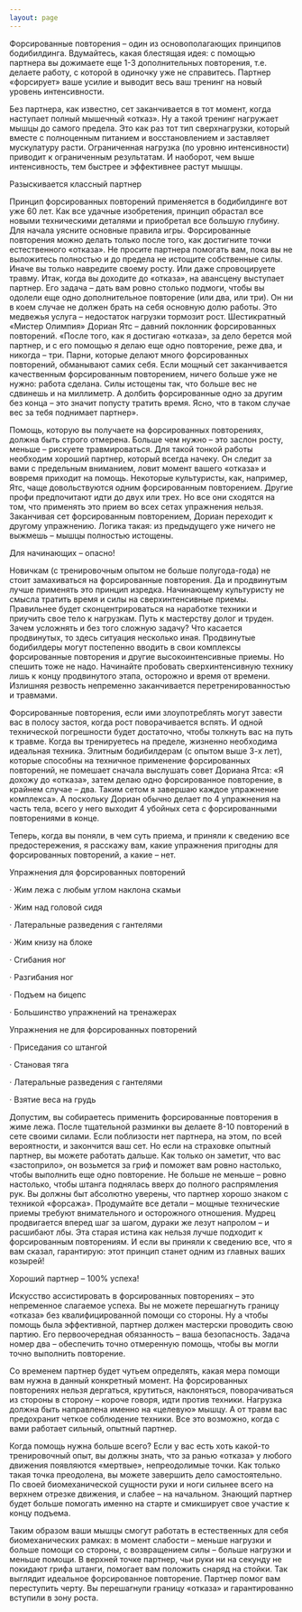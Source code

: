 ```yaml
---
layout: page
---
```

Форсированные повторения – один из основополагающих принципов бодибилдинга. Вдумайтесь, какая блестящая идея: с помощью партнера вы дожимаете еще 1-3 дополнительных повторения, т.е. делаете работу, с которой в одиночку уже не справитесь. Партнер «форсирует» ваше усилие и выводит весь ваш тренинг на новый уровень интенсивности.

Без партнера, как известно, сет заканчивается в тот момент, когда наступает полный мышечный «отказ». Ну а такой тренинг нагружает мышцы до самого предела. Это как раз тот тип сверхнагрузки, который вместе с полноценным питанием и восстановлением и заставляет мускулатуру расти. Ограниченная нагрузка (по уровню интенсивности) приводит к ограниченным результатам. И наоборот, чем выше интенсивность, тем быстрее и эффективнее растут мышцы.

Разыскивается классный партнер

Принцип форсированных повторений применяется в бодибилдинге вот уже 60 лет. Как все удачные изобретения, принцип обрастал все новыми техническими деталями и приобретал все большую глубину.
Для начала уясните основные правила игры. Форсированные повторения можно делать только после того, как достигните точки естественного «отказа». Не просите партнера помогать вам, пока вы не выложитесь полностью и до предела не истощите собственные силы. Иначе вы только навредите своему росту. Или даже спровоцируете травму.
Итак, когда вы доходите до «отказа», на авансцену выступает партнер. Его задача – дать вам ровно столько подмоги, чтобы вы одолели еще одно дополнительное повторение (или два, или три). Он ни в коем случае не должен брать на себя основную долю работы. Это медвежья услуга – недостаток нагрузки тормозит рост.
Шестикратный «Мистер Олимпия» Дориан Ятс – давний поклонник форсированных повторений. «После того, как я достигаю «отказа», за дело берется мой партнер, и с его помощью я делаю еще одно повторение, реже два, и никогда – три. Парни, которые делают много форсированных повторений, обманывают самих себя. Если мощный сет заканчивается качественным форсированным повторением, ничего больше уже не нужно: работа сделана. Силы истощены так, что больше вес не сдвинешь и на миллиметр. А долбить форсированные одно за другим без конца – это значит попусту тратить время. Ясно, что в таком случае вес за тебя поднимает партнер».

Помощь, которую вы получаете на форсированных повторениях, должна быть строго отмерена. Больше чем нужно – это заслон росту, меньше – рискуете травмироваться. Для такой тонкой работы необходим хороший партнер, который всегда начеку. Он следит за вами с предельным вниманием, ловит момент вашего «отказа» и вовремя приходит на помощь. Некоторые культуристы, как, например, Ятс, чаще довольствуются одним форсированным повторением. Другие профи предпочитают идти до двух или трех. Но все они сходятся на том, что применять это прием во всех сетах упражнения нельзя. Заканчивая сет форсированным повторением, Дориан переходит к другому упражнению. Логика такая: из предыдущего уже ничего не выжмешь – мышцы полностью истощены.

Для начинающих – опасно!

Новичкам (с тренировочным опытом не больше полугода-года) не стоит замахиваться на форсированные повторения. Да и продвинутым лучше применять это принцип изредка.
Начинающему культуристу не смысла тратить время и силы на сверхинтенсивные приемы. Правильнее будет сконцентрироваться на наработке техники и приучить свое тело к нагрузкам. Путь к мастерству долог и труден. Зачем усложнять и без того сложную задачу? Что касается продвинутых, то здесь ситуация несколько иная. Продвинутые бодибилдеры могут постепенно вводить в свои комплексы форсированные повторения и другие высокоинтенсивные приемы. Но спешить тоже не надо. Начинайте пробовать сверхинтенсивную технику лишь к концу продвинутого этапа, осторожно и время от времени. Излишняя резвость непременно заканчивается перетренированностью и травмами.

Форсированные повторения, если ими злоупотреблять могут завести вас в полосу застоя, когда рост поворачивается вспять. И одной технической погрешности будет достаточно, чтобы толкнуть вас на путь к травме. Когда вы тренируетесь на пределе, жизненно необходима идеальная техника.
Элитным бодибилдерам (с опытом выше 3-х лет), которые способны на техничное применение форсированных повторений, не помешает сначала выслушать совет Дориана Ятса: «Я дохожу до «отказа», затем делаю одно форсированное повторение, в крайнем случае – два. Таким сетом я завершаю каждое упражнение комплекса». А поскольку Дориан обычно делает по 4 упражнения на часть тела, всего у него выходит 4 убойных сета с форсированными повторениями в конце.

Теперь, когда вы поняли, в чем суть приема, и приняли к сведению все предостережения, я расскажу вам, какие упражнения пригодны для форсированных повторений, а какие – нет.

Упражнения для форсированных повторений

· Жим лежа с любым углом наклона скамьи

· Жим над головой сидя

· Латеральные разведения с гантелями

· Жим книзу на блоке

· Сгибания ног

· Разгибания ног

· Подъем на бицепс

· Большинство упражнений на тренажерах

Упражнения не для форсированных повторений

· Приседания со штангой

· Становая тяга

· Латеральные разведения с гантелями

· Взятие веса на грудь

Допустим, вы собираетесь применить форсированные повторения в жиме лежа. После тщательной разминки вы делаете 8-10 повторений в сете своими силами. Если поблизости нет партнера, на этом, по всей вероятности, и закончится ваш сет. Но если на страховке опытный партнер, вы можете работать дальше. Как только он заметит, что вас «застоприло», он возьмется за гриф и поможет вам ровно настолько, чтобы выполнить еще одно повторение. Не больше не меньше – ровно настолько, чтобы штанга поднялась вверх до полного распрямления рук. Вы должны быт абсолютно уверены, что партнер хорошо знаком с техникой «форсажа». Продумайте все детали – мощные технические приемы требуют внимательного и осторожного отношения. Мудрец продвигается вперед шаг за шагом, дураки же лезут напролом – и расшибают лбы. Эта старая истина как нельзя лучше подходит к форсированным повторениям. И если вы приняли к сведению все, что я вам сказал, гарантирую: этот принцип станет одним из главных ваших козырей!

Хороший партнер – 100% успеха!

Искусство ассистировать в форсированных повторениях – это непременное слагаемое успеха. Вы не можете перешагнуть границу «отказа» без квалифицированной помощи со стороны. Ну а чтобы помощь была эффективной, партнер должен мастерски проводить свою партию. Его первоочередная обязанность – ваша безопасность. Задача номер два – обеспечить точно отмеренную помощь, чтобы вы могли точно выполнить повторение.

Со временем партнер будет чутьем определять, какая мера помощи вам нужна в данный конкретный момент. На форсированных повторениях нельзя дергаться, крутиться, наклоняться, поворачиваться из стороны в сторону – короче говоря, идти против техники. Нагрузка должна быть направлена именно на «целевую» мышцу. А от травм вас предохранит четкое соблюдение техники. Все это возможно, когда с вами работает сильный, опытный партнер.

Когда помощь нужна больше всего? Если у вас есть хоть какой-то тренировочный опыт, вы должны знать, что за ранью «отказа» у любого движения появляются «мертвые», непреодолимые точки. Как только такая точка преодолена, вы можете завершить дело самостоятельно.
По своей биомеханической сущности руки и ноги сильнее всего на верхнем отрезке движения, и слабее – на начальном. Знающий партнер будет больше помогать именно на старте и смикширует свое участие к концу подъема.

Таким образом ваши мышцы смогут работать в естественных для себя биомеханических рамках: в момент слабости – меньше нагрузки и больше помощи со стороны, с возвращением силы – больше нагрузки и меньше помощи. В верхней точке партнер, чьи руки ни на секунду не покидают грифа штанги, помогает вам положить снаряд на стойки. Так выглядит идеальное форсированное повторение. Партнер помог вам переступить черту. Вы перешагнули границу «отказа» и гарантированно вступили в зону роста.